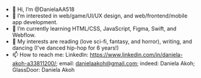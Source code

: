 - 👋 Hi, I’m @DanielaAA518
- 👀 I’m interested in web/game/UI/UX design, and web/frontend/mobile app development.
- 🌱 I’m currently learning HTML/CSS, JavaScript, Figma, Swift, and Webflow.
- 💞️ My interests are reading (love sci-fi, fantasy, and horror), writing, and dancing (I've danced hip-hop for 6 years!)
- 📫 How to reach me: LinkedIn: https://www.linkedin.com/in/daniela-akoh-a33811200/; email: danielaakoh@gmail.com; indeed: Daniela Akoh; GlassDoor: Daniela Akoh

<!---
DanielaAA518/DanielaAA518 is a ✨ special ✨ repository because its `README.md` (this file) appears on your GitHub profile.
You can click the Preview link to take a look at your changes.
--->
